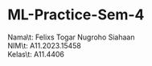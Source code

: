 # ML-Practice-Sem-4
Nama\t: Felixs Togar Nugroho Siahaan <br />
NIM\t: A11.2023.15458 <br />
Kelas\t: A11.4406 <br />
